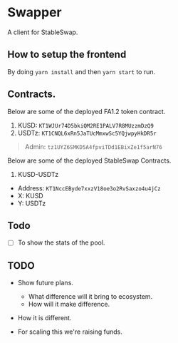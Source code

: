# Swapper

A client for StableSwap.

## How to setup the frontend

By doing `yarn install` and then `yarn start` to run.

## Contracts.

Below are some of the deployed FA1.2 token contract.

1. KUSD: `KT1WJUr74D5bkiQM2RE1PALV7R8MUzzmDzQ9`
2. USDTz: `KT1CNQL6xRn5JaTUcMmxwSc5YQjwpyHkDR5r`

> Admin: `tz1UYZ6SMKD5A4fpviTDd1EBixZe1f5arN76`

Below are some of the deployed StableSwap Contracts.

1. KUSD-USDTz

- Address: `KT1NccEByde7xxzV18oe3o2RvSaxzo4u4jCz`
- X: KUSD
- Y: USDTz

## Todo

- [ ] To show the stats of the pool.

## TODO

- Show future plans.
  - What difference will it bring to ecosystem.
  - How will it make difference.
- How it is different.

- For scaling this we're raising funds.
